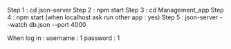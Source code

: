 Step 1 : cd json-server 
Step 2 :  npm start 
Step 3 : cd Management_app
Step 4 :  npm start (when localhost ask run other app : yes)
Step 5 : json-server --watch db.json --port 4000

When log in : username : 1 password : 1
